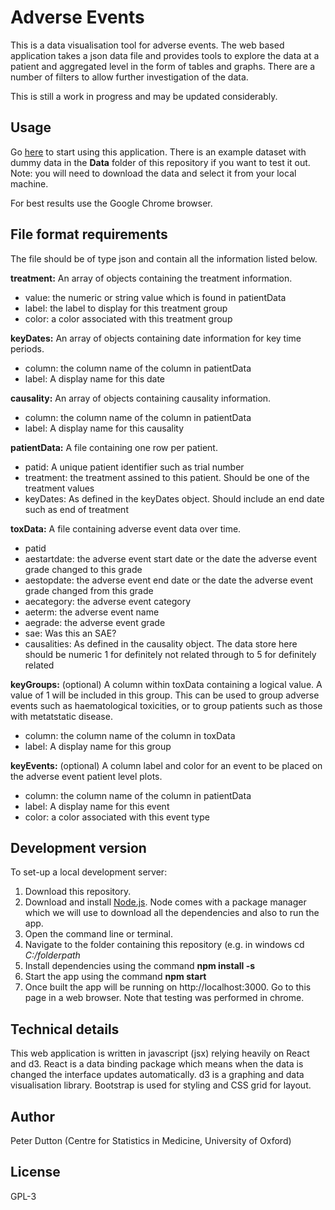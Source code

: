 # Adverse Events

This is a data visualisation tool for adverse events. The web based application takes a json data file and provides tools to explore the data at a patient and aggregated level in the form of tables and graphs. There are a number of filters to allow further investigation of the data.

This is still a work in progress and may be updated considerably.

## Usage

Go [here](https://csmoxford.github.io/Adverse-Events-Visualiser/) to start using this application. There is an example dataset with dummy data in the **Data** folder of this repository if you want to test it out. Note: you will need to download the data and select it from your local machine.

For best results use the Google Chrome browser.

## File format requirements

The file should be of type json and contain all the information listed below.

**treatment:** An array of objects containing the treatment information.

* value: the numeric or string value which is found in patientData
* label: the label to display for this treatment group
* color: a color associated with this treatment group

**keyDates:** An array of objects containing date information for key time periods.

* column: the column name of the column in patientData
* label: A display name for this date

**causality:** An array of objects containing causality information.

* column: the column name of the column in patientData
* label: A display name for this causality

**patientData:** A file containing one row per patient.

* patid: A unique patient identifier such as trial number
* treatment: the treatment assined to this patient. Should be one of the treatment values
* keyDates: As defined in the keyDates object. Should include an end date such as end of treatment

**toxData:** A file containing adverse event data over time.

* patid
* aestartdate: the adverse event start date or the date the adverse event grade changed to this grade
* aestopdate: the adverse event end date or the date the adverse event grade changed from this grade
* aecategory: the adverse event category
* aeterm: the adverse event name
* aegrade: the adverse event grade
* sae: Was this an SAE?
* causalities: As defined in the causality object. The data store here should be numeric 1 for definitely not related through to 5 for definitely related

**keyGroups:** (optional) A column within toxData containing a logical value. A value of 1 will be included in this group. This can be used to group adverse events such as haematological toxicities, or to group patients such as those with  metatstatic disease.

* column: the column name of the column in toxData
* label: A display name for this group

**keyEvents:** (optional) A column label and color for an event to be placed on the adverse event patient level plots.

* column: the column name of the column in patientData
* label: A display name for this event
* color: a color associated with this event type

## Development version

To set-up a local development server:

1. Download this repository.
2. Download and install [Node.js](https://nodejs.org/en/download/). Node comes with a package manager which we will use to download all the dependencies and also to run the app.
3. Open the command line or terminal.
4. Navigate to the folder containing this repository (e.g. in windows cd *C:/folderpath*
5. Install dependencies using the command **npm install -s**
6. Start the app using the command **npm start**
7. Once built the app will be running on http://localhost:3000. Go to this page in a web browser. Note that testing was performed in chrome.

## Technical details

This web application is written in javascript (jsx) relying heavily on React and d3. React is a data binding package which means when the data is changed the interface updates automatically. d3 is a graphing and data visualisation library. Bootstrap is used for styling and CSS grid for layout.

## Author

Peter Dutton (Centre for Statistics in Medicine, University of Oxford)

## License

GPL-3